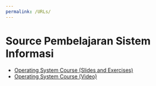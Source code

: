 ```yaml
---
permalink: /URLs/
---
```

<body>
  <h1> Source Pembelajaran Sistem Informasi </h1>
  <ul>
    <li> <a href="http://os.vlsm.org/"> Operating System Course (Slides and Exercises) </a> </li>
    <li> <a href="https://www.youtube.com/channel/UCi3sVI10RtRaVWuq1SOVaSg"> Operating System Course (Video) </a> </li>
  </ul>
</body>
